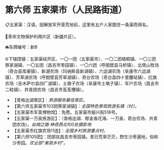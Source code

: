 # 第六师 五家渠市（人民路街道）
📋五家渠：汉语，因解放军开垦荒地前，这里有五户人家围住一条渠而得名。   
  
🚩革命文物保护利用片区（新疆片区）。   
  
🚘车牌编号：新B     
  
🌐下辖团镇：五家渠经开区、一〇一团（五家渠市）、一〇二团梧桐镇、一〇三团蔡家湖镇、一〇五团（昌吉市枣园镇）、一〇六团（呼图壁县马桥镇）、北塔山牧场（奇台县库甫镇）、新湖农场（玛纳斯县新湖镇）、六运湖农场（阜康市六运湖镇）、芳草湖农场（呼图壁县芳草湖镇）、奇台农场（奇台县四十里腰站镇）、红旗农场（吉木萨尔县四厂湖镇）、土墩子农场（阜康市土墩子镇）、军户农场（昌吉市二畦镇）、共青团农场（昌吉市芨芨槽镇）。   

* 【青格达湖景区】：*旅游服务最佳景区。*  
* 【第六师五家渠市103团蔡家湖镇】：*全国特色景观旅游名镇（村）。*  
* 【五家渠市军垦博物馆】：免费。五家渠市振兴街518号。   
* 【五家渠一万泉旅游区】：（青格达湖、郁金香花海、一万泉、奇台农场、共青团农场）。*丝绸之路·神奇西北100处摄影地*  
* 【五家渠市红旗农场11连】：*全国乡村旅游重点村。*    
* 【第六师105团】：团部驻昌吉市枣园镇。昔日荒草茫茫，野生沙枣遍地，俗称沙枣园。*农业部“美丽乡村”。*  